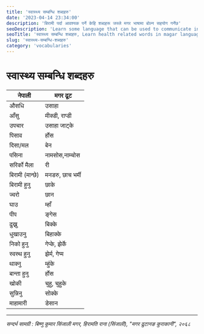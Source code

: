 ```yaml
---
title: 'स्वास्थ्य सम्बन्धि शब्दहरु'
date: '2023-04-14 23:34:00'
description: 'बिरामी पर्दा आवश्यक पर्ने केहि शब्दहरू जस्ले मगर भाषामा बोल्न सहयोग गर्नेछ'
seoDescription: 'Learn some language that can be used to communicate in magar language when you fall sick, बिरामी पर्दा आवश्यक पर्ने केहि शब्दहरू जस्ले मगर भाषामा बोल्न सहयोग गर्नेछ'
seoTitle: 'स्वास्थ्य सम्बन्धि शब्दहरु, Learn health related words in magar language'
slug: 'स्वास्थ्य-सम्बन्धि-शब्दहरु'
category: 'vocabularies'
---
```

# स्वास्थ्य सम्बन्धि शब्दहरु

<div class='row'>
   <div class='col-md-6'>
   <div class='table-responsive'>
      <table class='table table-striped'>
         <thead>
            <tr><th>नेपाली</th><th>मगर ढूट</th></tr>
         </thead>
         <tbody>
            <tr><td>औसधि</td><td>उसाहा</td></tr>
            <tr><td>आँसु</td><td>मीक्डी, राप्डी</td></tr>
            <tr><td>उपचार</td><td> उसाहा जाट्के</td></tr>
            <tr><td>पिसाव</td><td>र्होस</td></tr>
            <tr><td>दिसा/मल</td><td>बेन</td></tr>
            <tr><td>पसिना</td><td>नामसोस,नाम्चोस</td></tr>
            <tr><td>सरिर्को मैला</td><td>री </td></tr>
            <tr><td>बिरामी (मान्छे)</td><td>मनडरु, छाच भर्मी</td></tr>
            <tr><td>बिरामी हुनु</td><td>छाके</td></tr>
            <tr><td>ज्वरो</td><td>छान</td></tr>
            <tr><td>घाउ</td><td>म्हाँ</td></tr>
            <tr><td>पीप</td><td>ङ्गेस</td></tr>
            <tr><td>ढुख्नु</td><td>बिक्के</td></tr>
            <tr><td>धुखाउनु</td><td>बिहाक्के</td></tr>
            <tr><td>निको हुनु</td><td>गेप्के, झेर्के</td></tr>
            <tr><td>स्वस्थ हुनु</td><td>झेर्म, गेप्म</td></tr>
            <tr><td>थाक्नु</td><td>म्हुंके</td></tr>
            <tr><td>बान्ता हुनु</td><td>र्होस</td></tr>
            <tr><td>खोकी</td><td>चुहु, चुहुके </td></tr>
            <tr><td>सुन्निनु</td><td> सोक्के </td></tr>
            <tr><td>माहामारी</td><td>डेसान</td></tr>
         </tbody>
      </table>
   </div>
   </div>
</div>

---
*सन्दर्भ सामग्री  : बिष्णु कुमार सिंजाली मगर, हिरामति राना (सिंजाली),  "मगर  ढुटानङ कुराकानी", २०६८*